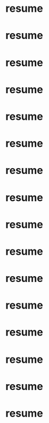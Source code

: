 # resume
# resume
# resume
# resume
# resume
# resume
# resume
# resume
# resume
# resume
# resume
# resume
# resume
# resume
# resume
# resume
